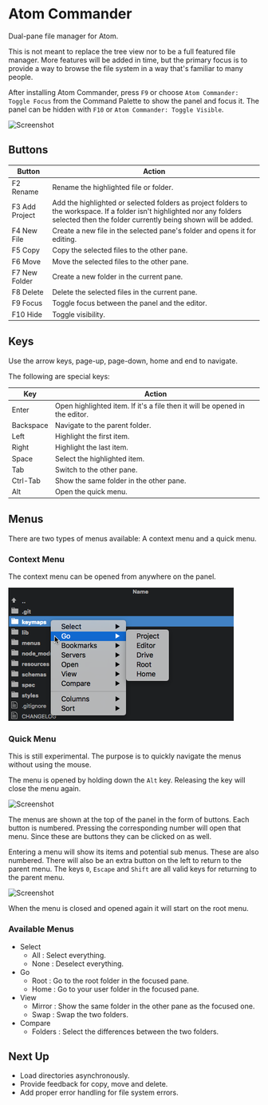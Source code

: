 # Atom Commander

Dual-pane file manager for Atom.

This is not meant to replace the tree view nor to be a full featured file manager. More features will be added in time, but the primary focus is to provide a way to browse the file system in a way that's familiar to many people.

After installing Atom Commander, press `F9` or choose `Atom Commander: Toggle Focus` from the Command Palette to show the panel and focus it. The panel can be hidden with `F10` or `Atom Commander: Toggle Visible`.

![Screenshot](https://github.com/morassman/atom-commander/blob/master/resources/panel.png?raw=true)

## Buttons
Button|Action
---|---
F2 Rename|Rename the highlighted file or folder.
F3 Add Project|Add the highlighted or selected folders as project folders to the workspace. If a folder isn't highlighted nor any folders selected then the folder currently being shown will be added.
F4 New File|Create a new file in the selected pane's folder and opens it for editing.
F5 Copy|Copy the selected files to the other pane.
F6 Move|Move the selected files to the other pane.
F7 New Folder|Create a new folder in the current pane.
F8 Delete|Delete the selected files in the current pane.
F9 Focus|Toggle focus between the panel and the editor.
F10 Hide|Toggle visibility.

## Keys
Use the arrow keys, page-up, page-down, home and end to navigate.

The following are special keys:

Key|Action
---|---
Enter|Open highlighted item. If it's a file then it will be opened in the editor.
Backspace|Navigate to the parent folder.
Left|Highlight the first item.
Right|Highlight the last item.
Space|Select the highlighted item.
Tab|Switch to the other pane.
Ctrl-Tab|Show the same folder in the other pane.
Alt|Open the quick menu.

## Menus
There are two types of menus available: A context menu and a quick menu.

### Context Menu
The context menu can be opened from anywhere on the panel.

![Screenshot](https://github.com/morassman/atom-commander/blob/master/resources/context_menu.png?raw=true)

### Quick Menu
This is still experimental. The purpose is to quickly navigate the menus without using the mouse.

The menu is opened by holding down the `Alt` key. Releasing the key will close the menu again.

![Screenshot](https://github.com/morassman/atom-commander/blob/master/resources/quick_menu_1.png?raw=true)

The menus are shown at the top of the panel in the form of buttons. Each button is numbered. Pressing the corresponding number will open that menu. Since these are buttons they can be clicked on as well.

Entering a menu will show its items and potential sub menus. These are also numbered. There will also be an extra button on the left to return to the parent menu. The keys `0`, `Escape` and `Shift` are all valid keys for returning to the parent menu.

![Screenshot](https://github.com/morassman/atom-commander/blob/master/resources/quick_menu_2.png?raw=true)

When the menu is closed and opened again it will start on the root menu.

### Available Menus
- Select
  - All : Select everything.
  - None : Deselect everything.
- Go
  - Root : Go to the root folder in the focused pane.
  - Home : Go to your user folder in the focused pane.
- View
  - Mirror : Show the same folder in the other pane as the focused one.
  - Swap : Swap the two folders.
- Compare
  - Folders : Select the differences between the two folders.

## Next Up
- Load directories asynchronously.
- Provide feedback for copy, move and delete.
- Add proper error handling for file system errors.
